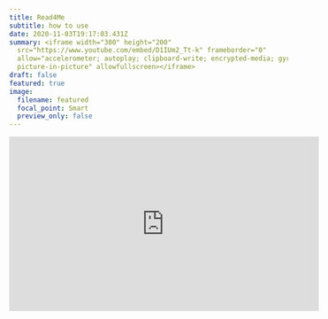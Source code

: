 ```yaml
---
title: Read4Me
subtitle: how to use
date: 2020-11-03T19:17:03.431Z
summary: <iframe width="300" height="200"
  src="https://www.youtube.com/embed/D1IUm2_Tt-k" frameborder="0"
  allow="accelerometer; autoplay; clipboard-write; encrypted-media; gyroscope;
  picture-in-picture" allowfullscreen></iframe>
draft: false
featured: true
image:
  filename: featured
  focal_point: Smart
  preview_only: false
---
```

<iframe width="560" height="315" src="https://www.youtube.com/embed/D1IUm2_Tt-k" frameborder="0" allow="accelerometer; autoplay; clipboard-write; encrypted-media; gyroscope; picture-in-picture" allowfullscreen></iframe>